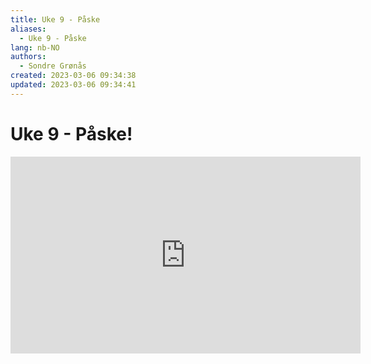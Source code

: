 ```yaml
---
title: Uke 9 - Påske
aliases: 
  - Uke 9 - Påske
lang: nb-NO
authors:
  - Sondre Grønås
created: 2023-03-06 09:34:38
updated: 2023-03-06 09:34:41
---
```

# Uke 9 - Påske!
<iframe width="560" height="315" src="https://www.youtube.com/embed/drjQfQtv2BQ" title="YouTube video player" frameborder="0" allow="accelerometer; autoplay; clipboard-write; encrypted-media; gyroscope; picture-in-picture; web-share" allowfullscreen></iframe>